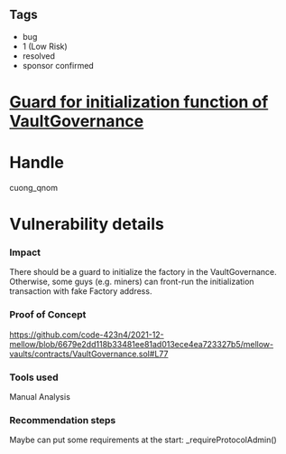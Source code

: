 ## Tags

- bug
- 1 (Low Risk)
- resolved
- sponsor confirmed

# [Guard for initialization function of VaultGovernance](https://github.com/code-423n4/2021-12-mellow-findings/issues/105) 

# Handle

cuong_qnom


# Vulnerability details

### Impact
There should be a guard to initialize the factory in the VaultGovernance. Otherwise, some guys (e.g. miners) can front-run the initialization transaction with fake Factory address. 
### Proof of Concept
https://github.com/code-423n4/2021-12-mellow/blob/6679e2dd118b33481ee81ad013ece4ea723327b5/mellow-vaults/contracts/VaultGovernance.sol#L77
### Tools used
Manual Analysis
### Recommendation steps
Maybe can put some requirements at the start:
_requireProtocolAdmin()


